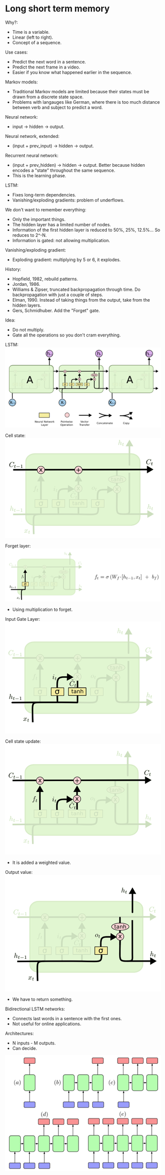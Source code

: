 # Long short term memory

Why?:
* Time is a variable.
* Linear (left to right).
* Concept of a sequence.

Use cases:
* Predict the next word in a sentence.
* Predict the next frame in a video.
* Easier if you know what happened earlier in the sequence.

Markov models:
* Traditional Markov models are limited because their states must be drawn from a discrete state space.
* Problems with langauges like German, where there is too much distance between verb and subject to predict a word.

Neural network:
* input -> hidden -> output.

Neural network, extended:
* (input + prev_input) -> hidden -> output.

Recurrent neural network:
* (input + prev_hidden) -> hidden -> output. Better because hidden encodes a "state" throughout the same sequence.
* This is the learning phase.

LSTM:
* Fixes long-term dependencies.
* Vanishing/exploding gradients: problem of underflows.

We don't want to remember everything:
* Only the important things.
* The hidden layer has a limited number of nodes.
* Information of the first hidden layer is reduced to 50%, 25%, 12.5%... So reduces to 2^-N.
* Information is gated: not allowing multiplication.

Vanishing/exploding gradient:
* Exploding gradient: multiplying by 5 or 6, it explodes.

History:
* Hopfield, 1982, rebuild patterns.
* Jordan, 1986. 
* Williams & Zipser, truncated backpropagation through time. Do backpropagation with just a couple of steps.
* Elman, 1990. Instead of taking things from the output, take from the hidden layers.
* Gers, Schmidhuber. Add the "Forget" gate.

Idea:
* Do not multiply.
* Gate all the operations so you don't cram everything.

LSTM:
<img src="../img/img4.png">

Cell state:
<img src="../img/img5.png">

Forget layer:
<img src="../img/img6.png">

* Using multiplication to forget.

Input Gate Layer:
<img src="../img/img7.png">

Cell state update:
<img src="../img/img8.png">

* It is added a weighted value.

Output value:
<img src="../img/img9.png">

* We have to return something.

Bidirectional LSTM networks: 
* Connects last words in a sentence with the first ones.
* Not useful for online applications.

Architectures:
* N inputs - M outputs. 
* Can decide.

<img src="../img/img10.png">